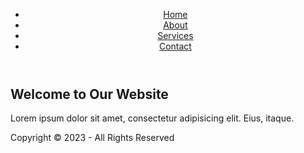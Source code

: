 <!DOCTYPE html>
<html lang="en">
<head>
    <meta charset="UTF-8">
    <meta name="viewport" content="width=device-width, initial-scale=1.0">
    <title>Sample Layout</title>
    <link rel="stylesheet" href="styles.css">
</head>
<body>
    <header>
        <nav>
            <ul>
                <li><a href="#">Home</a></li>
                <li><a href="#">About</a></li>
                <li><a href="#">Services</a></li>
                <li><a href="#">Contact</a></li>
            </ul>
        </nav>
    </header>
    <main>
        <section>
            <h1>Welcome to Our Website</h1>
            <p>Lorem ipsum dolor sit amet, consectetur adipisicing elit. Eius, itaque.</p>
        </section>
    </main>
    <footer>
        <p>Copyright &copy; 2023 - All Rights Reserved</p>
    </footer>
</body>
</html>
